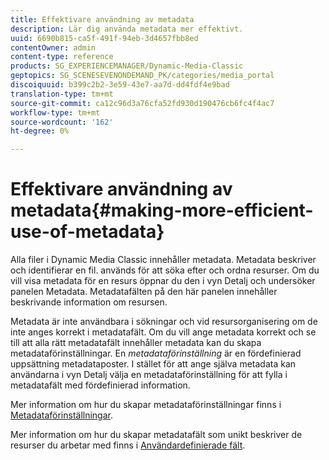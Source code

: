 ```yaml
---
title: Effektivare användning av metadata
description: Lär dig använda metadata mer effektivt.
uuid: 6690b815-ca5f-491f-94eb-3d4657fbb8ed
contentOwner: admin
content-type: reference
products: SG_EXPERIENCEMANAGER/Dynamic-Media-Classic
geptopics: SG_SCENESEVENONDEMAND_PK/categories/media_portal
discoiquuid: b399c2b2-3e59-43e7-aa7d-dd4fdf4e9bad
translation-type: tm+mt
source-git-commit: ca12c96d3a76cfa52fd930d190476cb6fc4f4ac7
workflow-type: tm+mt
source-wordcount: '162'
ht-degree: 0%

---
```



# Effektivare användning av metadata{#making-more-efficient-use-of-metadata}

Alla filer i Dynamic Media Classic innehåller metadata. Metadata beskriver och identifierar en fil. används för att söka efter och ordna resurser. Om du vill visa metadata för en resurs öppnar du den i vyn Detalj och undersöker panelen Metadata. Metadatafälten på den här panelen innehåller beskrivande information om resursen.

Metadata är inte användbara i sökningar och vid resursorganisering om de inte anges korrekt i metadatafält. Om du vill ange metadata korrekt och se till att alla rätt metadatafält innehåller metadata kan du skapa metadataförinställningar. En *metadataförinställning* är en fördefinierad uppsättning metadataposter. I stället för att ange själva metadata kan användarna i vyn Detalj välja en metadataförinställning för att fylla i metadatafält med fördefinierad information.

Mer information om hur du skapar metadataförinställningar finns i [Metadataförinställningar](application-setup.md#metadata_presets).

Mer information om hur du skapar metadatafält som unikt beskriver de resurser du arbetar med finns i [Användardefinierade fält](application-setup.md#user_defined_fields).
